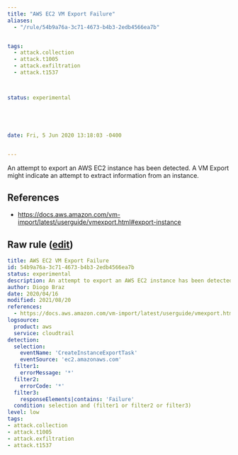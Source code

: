 ```yaml
---
title: "AWS EC2 VM Export Failure"
aliases:
  - "/rule/54b9a76a-3c71-4673-b4b3-2edb4566ea7b"


tags:
  - attack.collection
  - attack.t1005
  - attack.exfiltration
  - attack.t1537



status: experimental





date: Fri, 5 Jun 2020 13:18:03 -0400


---
```


An attempt to export an AWS EC2 instance has been detected. A VM Export might indicate an attempt to extract information from an instance.

<!--more-->




## References

* https://docs.aws.amazon.com/vm-import/latest/userguide/vmexport.html#export-instance


## Raw rule ([edit](https://github.com/SigmaHQ/sigma/edit/master/rules/cloud/aws/aws_ec2_vm_export_failure.yml))
```yaml
title: AWS EC2 VM Export Failure
id: 54b9a76a-3c71-4673-b4b3-2edb4566ea7b
status: experimental
description: An attempt to export an AWS EC2 instance has been detected. A VM Export might indicate an attempt to extract information from an instance.     
author: Diogo Braz
date: 2020/04/16
modified: 2021/08/20
references: 
  - https://docs.aws.amazon.com/vm-import/latest/userguide/vmexport.html#export-instance
logsource:
  product: aws
  service: cloudtrail
detection:
  selection:           
    eventName: 'CreateInstanceExportTask'
    eventSource: 'ec2.amazonaws.com'
  filter1:
    errorMessage: '*'
  filter2:
    errorCode: '*'
  filter3:
    responseElements|contains: 'Failure'
  condition: selection and (filter1 or filter2 or filter3)
level: low
tags:
- attack.collection    
- attack.t1005      
- attack.exfiltration
- attack.t1537


```
